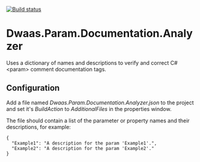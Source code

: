 [![Build status](https://ci.appveyor.com/api/projects/status/dqhgm5oc0hy7852h/branch/master?svg=true)](https://ci.appveyor.com/project/alvinward/dwaas-param-documentation-analyzer/branch/master)

# Dwaas.Param.Documentation.Analyzer

Uses a dictionary of names and descriptions to verify and correct C# &lt;param> comment documentation tags.

## Configuration

Add a file named *Dwaas.Param.Documentation.Analyzer.json* to the project and set it's *BuildAction* to *AdditionalFiles* in the properties window.

The file should contain a list of the parameter or property names and their descriptions, for example:

```
{
  "Example1": "A description for the param 'Example1'.",
  "Example2": "A description for the param 'Example2'."
}
```